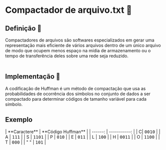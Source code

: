 ﻿<h1>Compactador de arquivo.txt 📜</h1>

<h2>Definição 🗿</h2>
Compactadores de arquivos são softwares especializados em gerar uma representação 
mais eficiente de vários arquivos dentro de um único arquivo 
de modo que ocupem menos espaço na mídia de armazenamento ou o tempo de transferência 
deles sobre uma rede seja reduzido.<br><br>

<h2>Implementação 💭️ </h2>
A codificação de Huffman é um método de compactação que usa as probabilidades de ocorrência
dos símbolos no conjunto de dados a ser compactado para determinar códigos de tamanho
variável para cada símbolo.
<br>

<h2>Exemplo </h2>
| **Caractere** | **Código Huffman** |
| ------: | -----------: |
| C️| <kbd>0010</kbd> |
| A ️| <kbd>111</kbd> |
| S | <kbd>1101</kbd> |
| P | <kbd>010</kbd> |
| E | <kbd>011</kbd> |
| L | <kbd>100</kbd> |
| H | <kbd>0011</kbd> |
| O | <kbd>1100</kbd> |
| T | <kbd>000</kbd> |
| " " | <kbd>101</kbd> |
<br>
